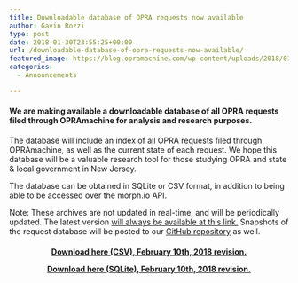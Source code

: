 ```yaml
---
title: Downloadable database of OPRA requests now available
author: Gavin Rozzi
type: post
date: 2018-01-30T23:55:25+00:00
url: /downloadable-database-of-opra-requests-now-available/
featured_image: https://blog.opramachine.com/wp-content/uploads/2018/01/databasecover.jpeg
categories:
  - Announcements

---
```

#### We are making available a downloadable database of all OPRA requests filed through OPRAmachine for analysis and research purposes.

The database will include an index of all OPRA requests filed through OPRAmachine, as well as the current state of each request. We hope this database will be a valuable research tool for those studying OPRA and state & local government in New Jersey.

The database can be obtained in SQLite or CSV format, in addition to being able to be accessed over the morph.io API.

Note: These archives are not updated in real-time, and will be periodically updated. The latest version [will always be available at this link.][1]
Snapshots of the request database will be posted to our [GitHub repository](https://github.com/gavinrozzi/opra-data) as well.

<h4 style="text-align: center;">
  <a href="https://blog.opramachine.com/requestdb/opramachine_requests-2-10-18.csv">Download here (CSV), February 10th, 2018 revision.</a>

  <a href="https://blog.opramachine.com/requestdb/opramachine_requests-2-10-18.sqlite">Download here (SQLite), February 10th, 2018 revision.</a>
</h4>

 [1]: https://morph.io/gavinrozzi/opramachine_requests
